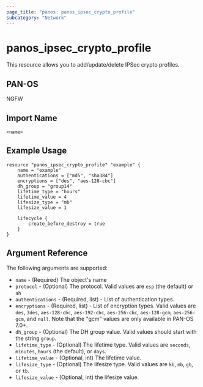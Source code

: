 ```yaml
---
page_title: "panos: panos_ipsec_crypto_profile"
subcategory: "Network"
---
```


# panos_ipsec_crypto_profile

This resource allows you to add/update/delete IPSec crypto profiles.


## PAN-OS

NGFW


## Import Name

```shell
<name>
```


## Example Usage

```hcl
resource "panos_ipsec_crypto_profile" "example" {
    name = "example"
    authentications = ["md5", "sha384"]
    encryptions = ["des", "aes-128-cbc"]
    dh_group = "group14"
    lifetime_type = "hours"
    lifetime_value = 4
    lifesize_type = "mb"
    lifesize_value = 1

    lifecycle {
        create_before_destroy = true
    }
}
```

## Argument Reference

The following arguments are supported:

* `name` - (Required) The object's name
* `protocol` - (Optional) The protocol.  Valid values are `esp` (the default)
  or `ah`
* `authentications` - (Required, list) - List of authentication types.
* `encryptions` - (Required, list) - List of encryption types.  Valid values
  are `des`, `3des`, `aes-128-cbc`, `aes-192-cbc`, `aes-256-cbc`, `aes-128-gcm`,
  `aes-256-gcm`, and `null`.  Note that the "gcm" values are only available in
  PAN-OS 7.0+.
* `dh_group` - (Optional) The DH group value.  Valid values should start with
  the string `group`.
* `lifetime_type` - (Optional) The lifetime type.  Valid values are `seconds`,
  `minutes`, `hours` (the default), or `days`.
* `lifetime_value` - (Optional, int) The lifetime value.
* `lifesize_type` - (Optional) The lifesize type.  Valid values are `kb`, `mb`,
  `gb`, or `tb`.
* `lifesize_value` - (Optional, int) the lifesize value.
